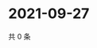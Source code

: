 # 2021-09-27

共 0 条

<!-- BEGIN WEIBO -->
<!-- 最后更新时间 Mon Sep 27 2021 09:58:18 GMT+0800 (China Standard Time) -->

<!-- END WEIBO -->
